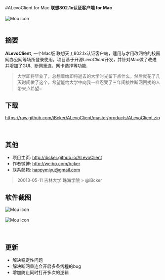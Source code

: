 #ALevoClient for Mac
**联想802.1x认证客户端 for Mac**
<br/>
<br/>
![Mou icon](https://raw.github.com/iBcker/ALevoClient/master/products/icon.png)
<br/>
<br/>
## 摘要

**ALevoClient**, 一个Mac版 联想天工802.1x认证客户端，适用与才用改网络的校园网办公网等场所登录使用，项目基于开源*LevoClient*开发，并针对Mac做了改进并增加了GUI、断网重连、网卡选择等功能.

> 大学即将毕业了，总想着给即将逝去的大学时光留下点什么，然后就花了几天时间做了这个，希望能给大学中向我一样忍受了三年间接性断网困扰的人带来点希望~


## 下载
<https://raw.github.com/iBcker/ALevoClient/master/products/ALevoClient.zip> 
<br/>
<br/>
<br/>
## 其他
- 项目主页: <http://ibcker.github.io/ALevoClient>
- 作者微博: <http://weibo.com/bcker>
- 联系邮箱: <happymiyu@gmail.com>

>20013-05-11 吉林大学·珠海学院 &gt; @iBcker

## 软件截图

![Mou icon](https://raw.github.com/iBcker/ALevoClient/master/products/snapshot2.png)
<br/>
<br/>
![Mou icon](https://raw.github.com/iBcker/ALevoClient/master/products/snapshot1.png)
<br/>
<br/>
<br/>
## 更新
- 解决稳定性问题
- 解决断网重连会开启多条线程的bug
- 增加防止同时打开多次的逻辑